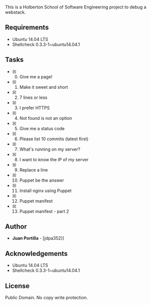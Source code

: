 This is a Holberton School of Software Engineering project to debug a webstack.
## Requirements
* Ubuntu 14.04 LTS
* Shellcheck 0.3.3-1~ubuntu14.04.1
## Tasks
* [x] 0. Give me a page!
* [x] 1. Make it sweet and short
* [x] 2. 7 lines or less
* [x] 3. I prefer HTTPS
* [x] 4. Not found is not an option
* [x] 5. Give me a status code
* [x] 6. Please list 10 commits (latest first)
* [x] 7. What's running on my server?
* [x] 8. I want to know the IP of my server
* [x] 9. Replace a line
* [x] 10. Puppet be the answer
* [x] 11. Install nginx using Puppet
* [x] 12. Puppet manifest
* [x] 13. Puppet manifest - part 2

## Author
* **Juan Portilla** - [jdpa352](

## Acknowledgements
* Ubuntu 14.04 LTS
* Shellcheck 0.3.3-1~ubuntu14.04.1

## License
Public Domain. No copy write protection.